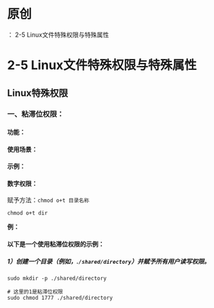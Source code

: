 # 原创
：  2-5 Linux文件特殊权限与特殊属性

# 2-5 Linux文件特殊权限与特殊属性

## Linux特殊权限

### 一、粘滞位权限：

#### 功能：

#### 使用场景：

#### 示例：

#### 数字权限：

赋予方法：`chmod o+t 目录名称`

```
chmod o+t dir
```

**例：**

#### 以下是一个使用粘滞位权限的示例：

##### 1）创建一个目录（例如，.`/shared/directory`）并赋予所有用户读写权限。

```
sudo mkdir -p ./shared/directory

# 这里的1是粘滞位权限
sudo chmod 1777 ./shared/directory
```

 
